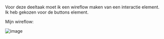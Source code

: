 Voor deze deeltaak moet ik een wireflow maken van een interactie element. Ik heb gekozen voor de buttons element.

Mijn wireflow:

![image](https://github.com/Metehan2003/fix-the-flow-wireflow/assets/144008559/6afb9546-1010-4076-aac2-be51ef3f760e)
